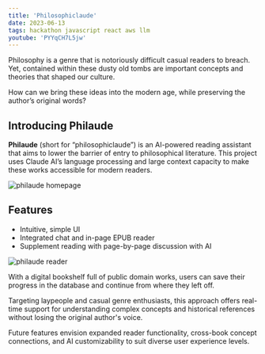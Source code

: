 ```yaml
---
title: 'Philosophiclaude'
date: 2023-06-13
tags: hackathon javascript react aws llm
youtube: 'PYYqCH7L5jw'
---
```


Philosophy is a genre that is notoriously difficult casual readers to breach. Yet, contained within these dusty old tombs are important concepts and theories that shaped our culture.

How can we bring these ideas into the modern age, while preserving the author’s original words?

## Introducing Philaude

**Philaude** (short for “philosophiclaude”) is an AI-powered reading assistant that aims to lower the barrier of entry to philosophical literature. This project uses Claude AI’s language processing and large context capacity to make these works accessible for modern readers.

![philaude homepage]({{site.baseurl}}/assets/img/philaude-home.png)

## Features

- Intuitive, simple UI
- Integrated chat and in-page EPUB reader
- Supplement reading with page-by-page discussion with AI

![philaude reader]({{site.baseurl}}/assets/img/philaude-reader.png)

With a digital bookshelf full of public domain works, users can save their progress in the database and continue from where they left off.

Targeting laypeople and casual genre enthusiasts, this approach offers real-time support for understanding complex concepts and historical references without losing the original author's voice.

Future features envision expanded reader functionality, cross-book concept connections, and AI customizability to suit diverse user experience levels.
